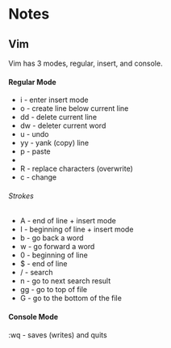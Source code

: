 # Notes

## Vim

Vim has 3 modes, regular, insert, and console.  

#### Regular Mode

  * i  - enter insert mode
  * o  - create line below current line
  * dd - delete current line
  * dw - deleter current word
  * u  - undo
  * yy - yank (copy) line
  * p  - paste
  * 
  * R  - replace characters (overwrite)
  * c  - change 


###### Strokes

  * A  - end of line + insert mode
  * I  - beginning of line + insert mode
  * b  - go back a word
  * w  - go forward a word
  * 0  - beginning of line
  * $  - end of line
  * /  - search
  * n  - go to next search result
  * gg - go to top of file
  * G  - go to the bottom of the file


#### Console Mode

:wq - saves (writes) and quits

